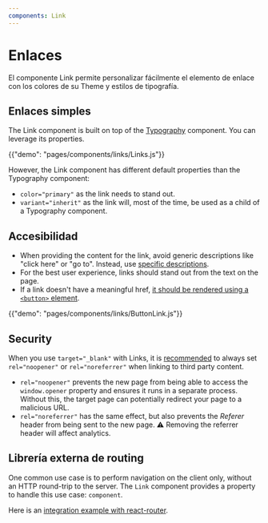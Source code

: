 ```yaml
---
components: Link
---
```


# Enlaces

<p class="description">El componente Link permite personalizar fácilmente el elemento de enlace con los colores de su Theme y estilos de tipografía.</p>

## Enlaces simples

The Link component is built on top of the [Typography](/api/typography/) component. You can leverage its properties.

{{"demo": "pages/components/links/Links.js"}}

However, the Link component has different default properties than the Typography component:

- `color="primary"` as the link needs to stand out.
- `variant="inherit"` as the link will, most of the time, be used as a child of a Typography component.

## Accesibilidad

- When providing the content for the link, avoid generic descriptions like "click here" or "go to". Instead, use [specific descriptions](https://developers.google.com/web/tools/lighthouse/audits/descriptive-link-text).
- For the best user experience, links should stand out from the text on the page.
- If a link doesn't have a meaningful href, [it should be rendered using a `<button>` element](https://github.com/evcohen/eslint-plugin-jsx-a11y/blob/master/docs/rules/anchor-is-valid.md).

{{"demo": "pages/components/links/ButtonLink.js"}}

## Security

When you use `target="_blank"` with Links, it is [recommended](https://developers.google.com/web/tools/lighthouse/audits/noopener) to always set `rel="noopener"` or `rel="noreferrer"` when linking to third party content.

- `rel="noopener"` prevents the new page from being able to access the `window.opener` property and ensures it runs in a separate process. Without this, the target page can potentially redirect your page to a malicious URL.
- `rel="noreferrer"` has the same effect, but also prevents the *Referer* header from being sent to the new page. ⚠️ Removing the referrer header will affect analytics.

## Librería externa de routing

One common use case is to perform navigation on the client only, without an HTTP round-trip to the server. The `Link` component provides a property to handle this use case: `component`.

Here is an [integration example with react-router](/guides/composition/#link).